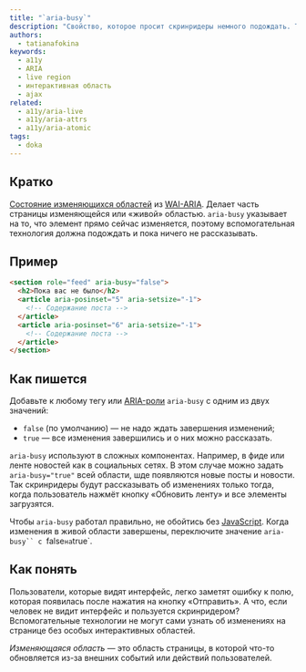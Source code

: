 ```yaml
---
title: "`aria-busy`"
description: "Свойство, которое просит скринридеры немного подождать. Тут, вообще-то, очередь!"
authors:
  - tatianafokina
keywords:
  - a11y
  - ARIA
  - live region
  - интерактивная область
  - ajax
related:
  - a11y/aria-live
  - a11y/aria-attrs
  - a11y/aria-atomic
tags:
  - doka
---
```


## Кратко

[Состояние изменяющихся областей](/a11y/aria-attrs/#atributy-izmenyayushchihsya-oblastey) из [WAI-ARIA](/a11y/aria-intro/#specifikaciya). Делает часть страницы изменяющейся или «живой» областью. `aria-busy` указывает на то, что элемент прямо сейчас изменяется, поэтому вспомогательная технология должна подождать и пока ничего не рассказывать.

## Пример

```html
<section role="feed" aria-busy="false">
  <h2>Пока вас не было</h2>
  <article aria-posinset="5" aria-setsize="-1">
    <!-- Содержание поста -->
  </article>
  <article aria-posinset="6" aria-setsize="-1">
    <!-- Содержание поста -->
  </article>
</section>
```

## Как пишется

Добавьте к любому тегу или [ARIA-роли](/a11y/aria-roles/) `aria-busy` с одним из двух значений:

- `false` (по умолчанию) — не надо ждать завершения изменений;
- `true` — все изменения завершились и о них можно рассказать.

`aria-busy` используют в сложных компонентах. Например, в фиде или ленте новостей как в социальных сетях. В этом случае можно задать `aria-busy="true"` всей области, шде появляются новые посты и новости. Так скринридеры будут рассказывать об изменениях только тогда, когда пользователь нажмёт кнопку «Обновить ленту» и все элементы загрузятся.

Чтобы `aria-busy` работал правильно, не обойтись без [JavaScript](/js/). Когда изменения в живой области завершены, переключите значение `aria-busy`` с `false` на `true`.

## Как понять

Пользователи, которые видят интерфейс, легко заметят ошибку к полю, которая появилась после нажатия на кнопку «Отправить». А что, если человек не видит интерфейс и пользуется скринридером? Вспомогательные технологии не могут сами узнать об изменениях на странице без особых интерактивных областей.

_Изменяющаяся область_ — это область страницы, в которой что-то обновляется из-за внешних событий или действий пользователей.

